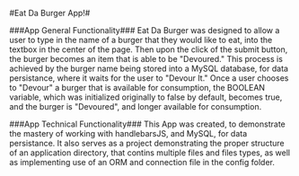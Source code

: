 #Eat Da Burger App!#

###App General Functionality###
Eat Da Burger was designed to allow a user to type in the name of a burger that they would like to eat, into the textbox in the center of the page. Then upon the click of the submit button, the burger becomes an item that is able to be "Devoured." This process is achieved by the burger name being stored into a MySQL database, for data persistance, where it waits for the user to "Devour It." Once a user chooses to "Devour" a burger that is available for consumption, the BOOLEAN variable, which was initialized originally to false by default, becomes true, and the burger is "Devoured", and longer available for consumption.

###App Technical Functionality###
This App was created, to demonstrate the mastery of working with handlebarsJS, and MySQL, for data persistance. It also serves as a project demonstrating the proper structure of an application directory, that contins multiple files and files types, as well as implementing use of an ORM and connection file in the config folder.

